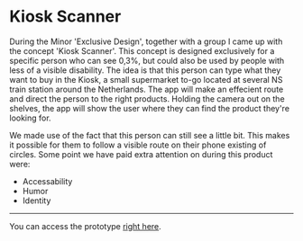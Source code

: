 # Kiosk Scanner

During the Minor 'Exclusive Design', together with a group I came up with the concept 'Kiosk Scanner'. This concept is designed exclusively for a specific person who can see 0,3%, but could also be used by people with less of a visible disability. The idea is that this person can type what they want to buy in the Kiosk, a small supermarket to-go located at several NS train station around the Netherlands. The app will make an effecient route and direct the person to the right products. Holding the camera out on the shelves, the app will show the user where they can find the product they're looking for.

We made use of the fact that this person can still see a little bit. This makes it possible for them to follow a visible route on their phone existing of circles. Some point we have paid extra attention on during this product were:

- Accessability
- Humor
- Identity

---

You can access the prototype [right here](emmabons.github.io/kioskscanner).

